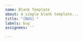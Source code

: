 ```yaml
---
name: Blank Template
about: A simple blank template...
title: "[BUG] "
labels: bug
assignees: ''

---
```




